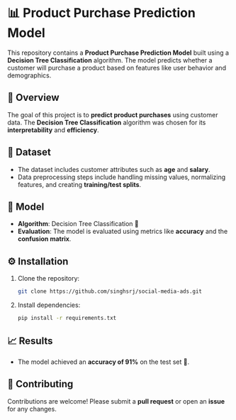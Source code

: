 
# 📊 Product Purchase Prediction Model

This repository contains a **Product Purchase Prediction Model** built using a **Decision Tree Classification** algorithm. The model predicts whether a customer will purchase a product based on features like user behavior and demographics.

## 🌟 Overview

The goal of this project is to **predict product purchases** using customer data. The **Decision Tree Classification** algorithm was chosen for its **interpretability** and **efficiency**.

## 📁 Dataset

- The dataset includes customer attributes such as **age** and **salary**.
- Data preprocessing steps include handling missing values, normalizing features, and creating **training/test splits**.

## 🧠 Model

- **Algorithm**: Decision Tree Classification 🌳
- **Evaluation**: The model is evaluated using metrics like **accuracy** and the **confusion matrix**.

## ⚙️ Installation

1. Clone the repository:
   ```bash
   git clone https://github.com/singhsrj/social-media-ads.git
   ```
2. Install dependencies:
   ```bash
   pip install -r requirements.txt
   ```

## 📈 Results

- The model achieved an **accuracy of 91%** on the test set 🎯.

## 🤝 Contributing

Contributions are welcome! Please submit a **pull request** or open an **issue** for any changes.
